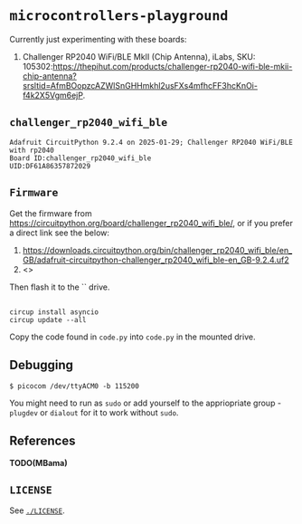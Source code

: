 # `microcontrollers-playground`

Currently just experimenting with these boards:

1. Challenger RP2040 WiFi/BLE MkII (Chip Antenna), iLabs, SKU: 105302:<https://thepihut.com/products/challenger-rp2040-wifi-ble-mkii-chip-antenna?srsltid=AfmBOopzcAZWlSnGHHmkhl2usFXs4mfhcFF3hcKnOi-f4k2X5Vgm6ejP>.

## `challenger_rp2040_wifi_ble`

```
Adafruit CircuitPython 9.2.4 on 2025-01-29; Challenger RP2040 WiFi/BLE with rp2040
Board ID:challenger_rp2040_wifi_ble
UID:DF61A86357872029
```

## `Firmware`

Get the firmware from <https://circuitpython.org/board/challenger_rp2040_wifi_ble/>, or if you prefer a direct link see the below:

1. <https://downloads.circuitpython.org/bin/challenger_rp2040_wifi_ble/en_GB/adafruit-circuitpython-challenger_rp2040_wifi_ble-en_GB-9.2.4.uf2>
2. <>

Then flash it to the `` drive.

##

```
circup install asyncio
circup update --all
```

Copy the code found in `code.py` into `code.py` in the mounted drive.

## Debugging

```
$ picocom /dev/ttyACM0 -b 115200
```

You might need to run as `sudo` or add yourself to the appriopriate group - `plugdev` or `dialout` for it to work without `sudo`.

## References

**TODO(MBama)**

## `LICENSE`

See [`./LICENSE`](./LICENSE).
